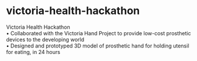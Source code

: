 # victoria-health-hackathon
Victoria Health Hackathon  
•	Collaborated with the Victoria Hand Project to provide low-cost prosthetic devices to the developing world  
•	Designed and prototyped 3D model of prosthetic hand for holding utensil for eating, in 24 hours  
